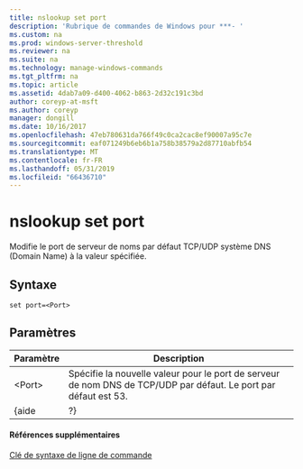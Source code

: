 ```yaml
---
title: nslookup set port
description: 'Rubrique de commandes de Windows pour ***- '
ms.custom: na
ms.prod: windows-server-threshold
ms.reviewer: na
ms.suite: na
ms.technology: manage-windows-commands
ms.tgt_pltfrm: na
ms.topic: article
ms.assetid: 4dab7a09-d400-4062-b863-2d32c191c3bd
author: coreyp-at-msft
ms.author: coreyp
manager: dongill
ms.date: 10/16/2017
ms.openlocfilehash: 47eb780631da766f49c0ca2cac8ef90007a95c7e
ms.sourcegitcommit: eaf071249b6eb6b1a758b38579a2d87710abfb54
ms.translationtype: MT
ms.contentlocale: fr-FR
ms.lasthandoff: 05/31/2019
ms.locfileid: "66436710"
---
```

# <a name="nslookup-set-port"></a>nslookup set port



Modifie le port de serveur de noms par défaut TCP/UDP système DNS (Domain Name) à la valeur spécifiée.

## <a name="syntax"></a>Syntaxe

```
set port=<Port>
```

## <a name="parameters"></a>Paramètres

| Paramètre |                                          Description                                          |
|-----------|-----------------------------------------------------------------------------------------------|
|  \<Port>  | Spécifie la nouvelle valeur pour le port de serveur de nom DNS de TCP/UDP par défaut. Le port par défaut est 53. |
|   {aide   |                                              ?}                                               |

#### <a name="additional-references"></a>Références supplémentaires

[Clé de syntaxe de ligne de commande](command-line-syntax-key.md)